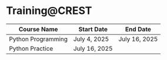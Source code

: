 # Training@CREST
| Course Name               | Start Date    | End Date      |
|---------------------------|---------------|---------------|
| Python Programming         | July 4, 2025  | July 16, 2025  |
| Python Practice         | July 16, 2025  ||
